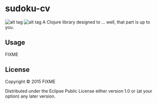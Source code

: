 # sudoku-cv

![alt tag](https://raw.github.com/ben-yu/sudoku-cv/master/resources/images/sudoku.jpg)
![alt tag](https://raw.github.com/ben-yu/sudoku-cv/master/resources/images/sudoku_normalized.png)
A Clojure library designed to ... well, that part is up to you.

## Usage

FIXME

## License

Copyright © 2015 FIXME

Distributed under the Eclipse Public License either version 1.0 or (at
your option) any later version.
